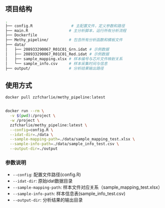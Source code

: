 ##  项目结构

```bash
.
├── config.R                 # 主配置文件，定义参数和路径
├── main.R                  # 主分析脚本，运行所有分析流程
├── Dockerfile              
├── Methy_pipeline/         # 包含所有分析函数和模板文件
├── data/
│   ├── 208933290067_R01C01_Grn.idat # 示例数据
│   ├── 208933290067_R01C01_Red.idat # 示例数据
│   ├── sample_mapping.xlsx # 样本编号与芯片文件映射关系
│   └── sample_info.csv     # 样本采集时间与信息
├── output/                 # 分析结果输出路径
```

##  使用方式



```bash
docker pull zzfcharlie/methy_pipeline:latest


docker run --rm \
  -v $(pwd):/project \
  -w /project \
  zzfcharlie/methy_pipeline:latest \
  --config=config.R \
  --idat-dir=./data \
  --sample-mapping-path=./data/sample_mapping_test.xlsx \
  --sample-info-path=./data/sample_info_test.csv \
  --output-dir=./output
```

### 参数说明

- `--config`: 配置文件路径(config.R)
- `--idat-dir`: 原始idat数据目录
- `--sample-mapping-path`: 样本文件对应关系（sample_mapping_test.xlsx）
- `--sample-info-path`: 样本信息表(sample_info_test.csv)
- `--output-dir`: 分析结果的输出目录
